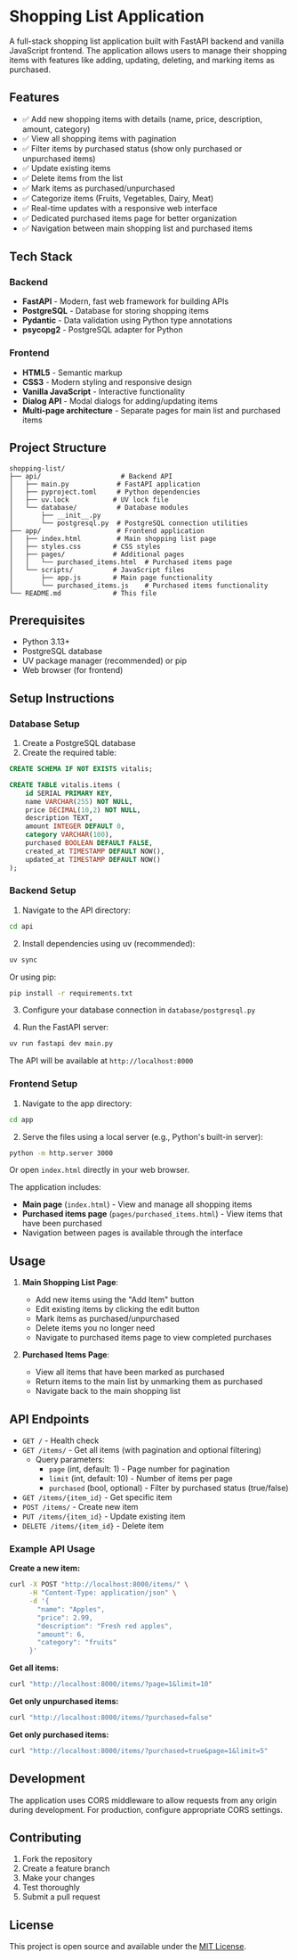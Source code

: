 # Shopping List Application

A full-stack shopping list application built with FastAPI backend and vanilla JavaScript frontend. The application allows users to manage their shopping items with features like adding, updating, deleting, and marking items as purchased.

## Features

- ✅ Add new shopping items with details (name, price, description, amount, category)
- ✅ View all shopping items with pagination
- ✅ Filter items by purchased status (show only purchased or unpurchased items)
- ✅ Update existing items
- ✅ Delete items from the list
- ✅ Mark items as purchased/unpurchased
- ✅ Categorize items (Fruits, Vegetables, Dairy, Meat)
- ✅ Real-time updates with a responsive web interface
- ✅ Dedicated purchased items page for better organization
- ✅ Navigation between main shopping list and purchased items

## Tech Stack

### Backend
- **FastAPI** - Modern, fast web framework for building APIs
- **PostgreSQL** - Database for storing shopping items
- **Pydantic** - Data validation using Python type annotations
- **psycopg2** - PostgreSQL adapter for Python

### Frontend
- **HTML5** - Semantic markup
- **CSS3** - Modern styling and responsive design
- **Vanilla JavaScript** - Interactive functionality
- **Dialog API** - Modal dialogs for adding/updating items
- **Multi-page architecture** - Separate pages for main list and purchased items

## Project Structure

```
shopping-list/
├── api/                    # Backend API
│   ├── main.py            # FastAPI application
│   ├── pyproject.toml     # Python dependencies
│   ├── uv.lock           # UV lock file
│   └── database/          # Database modules
│       ├── __init__.py
│       └── postgresql.py  # PostgreSQL connection utilities
├── app/                   # Frontend application
│   ├── index.html         # Main shopping list page
│   ├── styles.css        # CSS styles
│   ├── pages/            # Additional pages
│   │   └── purchased_items.html  # Purchased items page
│   └── scripts/          # JavaScript files
│       ├── app.js        # Main page functionality
│       └── purchased_items.js    # Purchased items functionality
└── README.md             # This file
```

## Prerequisites

- Python 3.13+
- PostgreSQL database
- UV package manager (recommended) or pip
- Web browser (for frontend)

## Setup Instructions

### Database Setup

1. Create a PostgreSQL database
2. Create the required table:
```sql
CREATE SCHEMA IF NOT EXISTS vitalis;

CREATE TABLE vitalis.items (
    id SERIAL PRIMARY KEY,
    name VARCHAR(255) NOT NULL,
    price DECIMAL(10,2) NOT NULL,
    description TEXT,
    amount INTEGER DEFAULT 0,
    category VARCHAR(100),
    purchased BOOLEAN DEFAULT FALSE,
    created_at TIMESTAMP DEFAULT NOW(),
    updated_at TIMESTAMP DEFAULT NOW()
);
```

### Backend Setup

1. Navigate to the API directory:
```bash
cd api
```

2. Install dependencies using uv (recommended):
```bash
uv sync
```

Or using pip:
```bash
pip install -r requirements.txt
```

3. Configure your database connection in `database/postgresql.py`

4. Run the FastAPI server:
```bash
uv run fastapi dev main.py
```

The API will be available at `http://localhost:8000`

### Frontend Setup

1. Navigate to the app directory:
```bash
cd app
```

2. Serve the files using a local server (e.g., Python's built-in server):
```bash
python -m http.server 3000
```

Or open `index.html` directly in your web browser.

The application includes:
- **Main page** (`index.html`) - View and manage all shopping items
- **Purchased items page** (`pages/purchased_items.html`) - View items that have been purchased
- Navigation between pages is available through the interface

## Usage

1. **Main Shopping List Page**: 
   - Add new items using the "Add Item" button
   - Edit existing items by clicking the edit button
   - Mark items as purchased/unpurchased
   - Delete items you no longer need
   - Navigate to purchased items page to view completed purchases

2. **Purchased Items Page**:
   - View all items that have been marked as purchased
   - Return items to the main list by unmarking them as purchased
   - Navigate back to the main shopping list

## API Endpoints

- `GET /` - Health check
- `GET /items/` - Get all items (with pagination and optional filtering)
  - Query parameters:
    - `page` (int, default: 1) - Page number for pagination
    - `limit` (int, default: 10) - Number of items per page
    - `purchased` (bool, optional) - Filter by purchased status (true/false)
- `GET /items/{item_id}` - Get specific item
- `POST /items/` - Create new item
- `PUT /items/{item_id}` - Update existing item
- `DELETE /items/{item_id}` - Delete item

### Example API Usage

**Create a new item:**
```bash
curl -X POST "http://localhost:8000/items/" \
     -H "Content-Type: application/json" \
     -d '{
       "name": "Apples",
       "price": 2.99,
       "description": "Fresh red apples",
       "amount": 6,
       "category": "fruits"
     }'
```

**Get all items:**
```bash
curl "http://localhost:8000/items/?page=1&limit=10"
```

**Get only unpurchased items:**
```bash
curl "http://localhost:8000/items/?purchased=false"
```

**Get only purchased items:**
```bash
curl "http://localhost:8000/items/?purchased=true&page=1&limit=5"
```

## Development

The application uses CORS middleware to allow requests from any origin during development. For production, configure appropriate CORS settings.

## Contributing

1. Fork the repository
2. Create a feature branch
3. Make your changes
4. Test thoroughly
5. Submit a pull request

## License

This project is open source and available under the [MIT License](LICENSE).